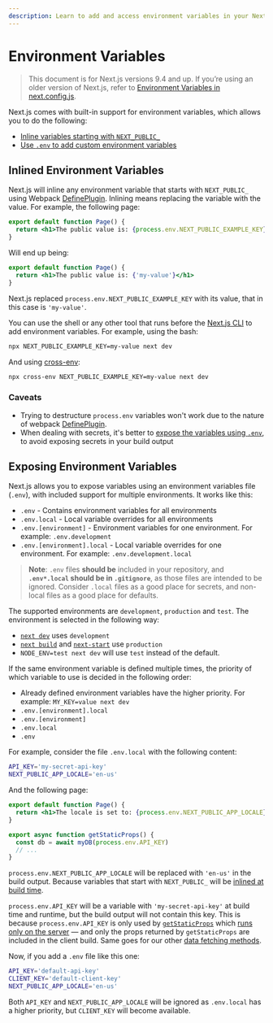 ```yaml
---
description: Learn to add and access environment variables in your Next.js application.
---
```


# Environment Variables

> This document is for Next.js versions 9.4 and up. If you’re using an older version of Next.js, refer to [Environment Variables in next.config.js](/docs/api-reference/next.config.js/environment-variables.md).

Next.js comes with built-in support for environment variables, which allows you to do the following:

- [Inline variables starting with `NEXT_PUBLIC_`](#inlined-environment-variables)
- [Use `.env` to add custom environment variables](#exposing-environment-variables)

## Inlined Environment Variables

Next.js will inline any environment variable that starts with `NEXT_PUBLIC_` using Webpack [DefinePlugin](https://webpack.js.org/plugins/define-plugin/). Inlining means replacing the variable with the value. For example, the following page:

```jsx
export default function Page() {
  return <h1>The public value is: {process.env.NEXT_PUBLIC_EXAMPLE_KEY}</h1>
}
```

Will end up being:

```jsx
export default function Page() {
  return <h1>The public value is: {'my-value'}</h1>
}
```

Next.js replaced `process.env.NEXT_PUBLIC_EXAMPLE_KEY` with its value, that in this case is `'my-value'`.

You can use the shell or any other tool that runs before the [Next.js CLI](/api-reference/cli) to add environment variables. For example, using the bash:

```bash
npx NEXT_PUBLIC_EXAMPLE_KEY=my-value next dev
```

And using [cross-env](https://github.com/kentcdodds/cross-env):

```bash
npx cross-env NEXT_PUBLIC_EXAMPLE_KEY=my-value next dev
```

### Caveats

- Trying to destructure `process.env` variables won't work due to the nature of webpack [DefinePlugin](https://webpack.js.org/plugins/define-plugin/).
- When dealing with secrets, it's better to [expose the variables using `.env`](#exposing-environment-variables), to avoid exposing secrets in your build output

## Exposing Environment Variables

Next.js allows you to expose variables using an environment variables file (`.env`), with included support for multiple environments. It works like this:

- `.env` - Contains environment variables for all environments
- `.env.local` - Local variable overrides for all environments
- `.env.[environment]` - Environment variables for one environment. For example: `.env.development`
- `.env.[environment].local` - Local variable overrides for one environment. For example: `.env.development.local`

> **Note**: `.env` files **should be** included in your repository, and **`.env*.local` should be in `.gitignore`**, as those files are intended to be ignored. Consider `.local` files as a good place for secrets, and non-local files as a good place for defaults.

The supported environments are `development`, `production` and `test`. The environment is selected in the following way:

- [`next dev`](/docs/api-reference/cli#development) uses `development`
- [`next build`](/docs/api-reference/cli#build) and [`next-start`](/docs/api-reference/cli#production) use `production`
- `NODE_ENV=test next dev` will use `test` instead of the default.

If the same environment variable is defined multiple times, the priority of which variable to use is decided in the following order:

- Already defined environment variables have the higher priority. For example: `MY_KEY=value next dev`
- `.env.[environment].local`
- `.env.[environment]`
- `.env.local`
- `.env`

For example, consider the file `.env.local` with the following content:

```bash
API_KEY='my-secret-api-key'
NEXT_PUBLIC_APP_LOCALE='en-us'
```

And the following page:

```jsx
export default function Page() {
  return <h1>The locale is set to: {process.env.NEXT_PUBLIC_APP_LOCALE}</h1>
}

export async function getStaticProps() {
  const db = await myDB(process.env.API_KEY)
  // ...
}
```

`process.env.NEXT_PUBLIC_APP_LOCALE` will be replaced with `'en-us'` in the build output. Because variables that start with `NEXT_PUBLIC_` will be [inlined at build time](#inlined-environment-variables).

`process.env.API_KEY` will be a variable with `'my-secret-api-key'` at build time and runtime, but the build output will not contain this key. This is because `process.env.API_KEY` is only used by [`getStaticProps`](/docs/basic-features/data-fetching.md#getstaticprops-static-generation) which [runs only on the server](/docs/basic-features/data-fetching.md#write-server-side-code-directly) — and only the props returned by `getStaticProps` are included in the client build. Same goes for our other [data fetching methods](/docs/basic-features/data-fetching.md).

Now, if you add a `.env` file like this one:

```bash
API_KEY='default-api-key'
CLIENT_KEY='default-client-key'
NEXT_PUBLIC_APP_LOCALE='en-us'
```

Both `API_KEY` and `NEXT_PUBLIC_APP_LOCALE` will be ignored as `.env.local` has a higher priority, but `CLIENT_KEY` will become available.
